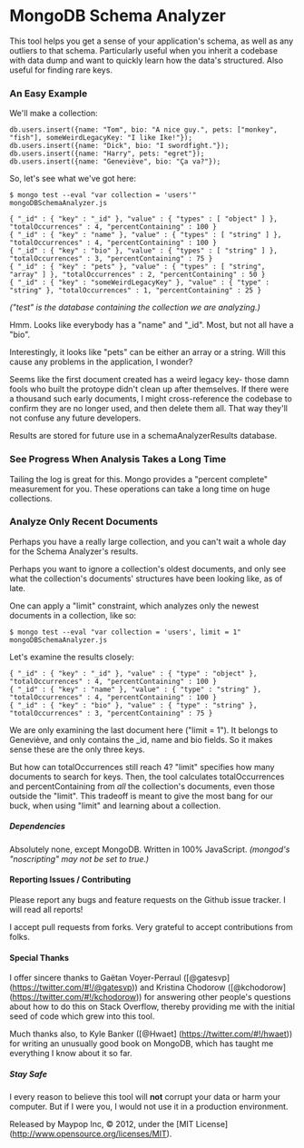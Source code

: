 # MongoDB Schema Analyzer #
This tool helps you get a sense of your application's schema, as well as any outliers to that schema. Particularly useful when you inherit a codebase with data dump and want to quickly learn how the data's structured. Also useful for finding rare keys.

### An Easy Example ###

We'll make a collection:

	db.users.insert({name: "Tom", bio: "A nice guy.", pets: ["monkey", "fish"], someWeirdLegacyKey: "I like Ike!"});
	db.users.insert({name: "Dick", bio: "I swordfight."});
	db.users.insert({name: "Harry", pets: "egret"});
	db.users.insert({name: "Geneviève", bio: "Ça va?"});

So, let's see what we've got here:

	$ mongo test --eval "var collection = 'users'" mongoDBSchemaAnalyzer.js
	
	{ "_id" : { "key" : "_id" }, "value" : { "types" : [ "object" ] }, "totalOccurrences" : 4, "percentContaining" : 100 }
	{ "_id" : { "key" : "name" }, "value" : { "types" : [ "string" ] }, "totalOccurrences" : 4, "percentContaining" : 100 }
	{ "_id" : { "key" : "bio" }, "value" : { "types" : [ "string" ] }, "totalOccurrences" : 3, "percentContaining" : 75 }
	{ "_id" : { "key" : "pets" }, "value" : { "types" : [ "string", "array" ] }, "totalOccurrences" : 2, "percentContaining" : 50 }
	{ "_id" : { "key" : "someWeirdLegacyKey" }, "value" : { "type" : "string" }, "totalOccurrences" : 1, "percentContaining" : 25 }

_("test" is the database containing the collection we are analyzing.)_

Hmm. Looks like everybody has a "name" and "_id". Most, but not all have a "bio".

Interestingly, it looks like "pets" can be either an array or a string. Will this cause any problems in the application, I wonder?

Seems like the first document created has a weird legacy key- those damn fools who built the protoype didn't clean up after themselves. If there were a thousand such early documents, I might cross-reference the codebase to confirm they are no longer used, and then delete them all. That way they'll not confuse any future developers.

Results are stored for future use in a schemaAnalyzerResults database.

### See Progress When Analysis Takes a Long Time ###

Tailing the log is great for this. Mongo provides a "percent complete" measurement for you. These operations can take a long time on huge collections.

### Analyze Only Recent Documents ###

Perhaps you have a really large collection, and you can't wait a whole day for the Schema Analyzer's results.

Perhaps you want to ignore a collection's oldest documents, and only see what the collection's documents' structures have been looking like, as of late.

One can apply a "limit" constraint, which analyzes only the newest documents in a collection, like so:

	$ mongo test --eval "var collection = 'users', limit = 1" mongoDBSchemaAnalyzer.js
	
Let's examine the results closely:

	{ "_id" : { "key" : "_id" }, "value" : { "type" : "object" }, "totalOccurrences" : 4, "percentContaining" : 100 }
	{ "_id" : { "key" : "name" }, "value" : { "type" : "string" }, "totalOccurrences" : 4, "percentContaining" : 100 }
	{ "_id" : { "key" : "bio" }, "value" : { "type" : "string" }, "totalOccurrences" : 3, "percentContaining" : 75 }

We are only examining the last document here ("limit = 1"). It belongs to Geneviève, and only contains the _id, name and bio fields. So it makes sense these are the only three keys.

But how can totalOccurrences still reach 4? "limit" specifies how many documents to search for keys. Then, the tool calculates totalOccurrences and percentContaining from _all_ the collection's documents, even those outside the "limit". This tradeoff is meant to give the most bang for our buck, when using "limit" and learning about a collection.

##### Dependencies #####

Absolutely none, except MongoDB. Written in 100% JavaScript. _(mongod's "noscripting" may not be set to true.)_

#### Reporting Issues / Contributing ####

Please report any bugs and feature requests on the Github issue tracker. I will read all reports!

I accept pull requests from forks. Very grateful to accept contributions from folks.

#### Special Thanks ####

I offer sincere thanks to Gaëtan Voyer-Perraul ([@gatesvp] (https://twitter.com/#!/@gatesvp)) and Kristina Chodorow ([@kchodorow] (https://twitter.com/#!/kchodorow)) for answering other people's questions about how to do this on Stack Overflow, thereby providing me with the initial seed of code which grew into this tool.

Much thanks also, to Kyle Banker ([@Hwaet] (https://twitter.com/#!/hwaet)) for writing an unusually good book on MongoDB, which has taught me everything I know about it so far.

##### Stay Safe #####

I every reason to believe this tool will **not** corrupt your data or harm your computer. But if I were you, I would not use it in a production environment.


Released by Maypop Inc, © 2012, under the [MIT License] (http://www.opensource.org/licenses/MIT).

